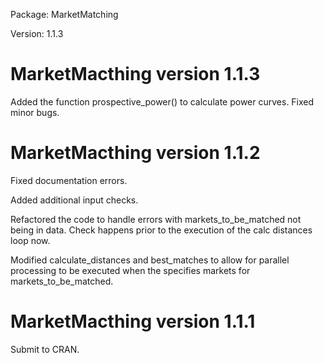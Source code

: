 Package: MarketMatching

Version: 1.1.3

MarketMacthing version 1.1.3
============================

Added the function prospective\_power() to calculate power curves. Fixed
minor bugs.

MarketMacthing version 1.1.2
============================

Fixed documentation errors.

Added additional input checks.

Refactored the code to handle errors with markets\_to\_be\_matched not
being in data. Check happens prior to the execution of the calc
distances loop now.

Modified calculate\_distances and best\_matches to allow for parallel
processing to be executed when the specifies markets for
markets\_to\_be\_matched.

MarketMacthing version 1.1.1
============================

Submit to CRAN.
